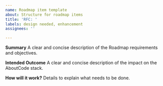 ```yaml
---
name: Roadmap item template
about: Structure for roadmap items
title: 'RFC: '
labels: design needed, enhancement
assignees: ''

---
```


**Summary**
A clear and concise description of the Roadmap requirements and objectives. 

**Intended Outcome**
A clear and concise description of the impact on the AboutCode stack.

**How will it work?**
Details to explain what needs to be done.
